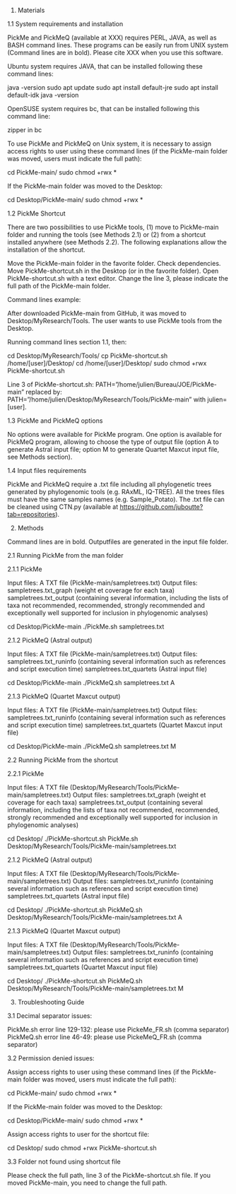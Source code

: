 1.	Materials

1.1 System requirements and installation 

PickMe and PickMeQ (available at XXX) requires PERL, JAVA, as well as BASH command lines. These programs can be easily run from UNIX system (Command lines are in bold). Please cite XXX when you use this software. 

Ubuntu system requires JAVA, that can be installed following these command lines:

java -version
sudo apt update
sudo apt install default-jre
sudo apt install default-idk
java -version

OpenSUSE system requires bc, that can be installed following this command line:

zipper in bc

To use PickMe and PickMeQ on Unix system, it is necessary to assign access rights to user using these command lines (if the PickMe-main folder was moved, users must indicate the full path):

cd PickMe-main/
sudo chmod +rwx *

If the PickMe-main folder was moved to the Desktop:

cd Desktop/PickMe-main/
sudo chmod +rwx *

1.2 PickMe Shortcut

There are two possibilities to use PickMe tools, (1) move to PickMe-main folder and running the tools (see Methods 2.1) or (2) from a shortcut installed anywhere (see Methods 2.2). The following explanations allow the installation of the shortcut.

Move the PickMe-main folder in the favorite folder.
Check dependencies.
Move PickMe-shortcut.sh in the Desktop (or in the favorite folder).
Open PickMe-shortcut.sh with a text editor.
Change the line 3, please indicate the full path of the PickMe-main folder.

Command lines example:

After downloaded PickMe-main from GitHub, it was moved to Desktop/MyResearch/Tools. The user wants to use PickMe tools from the Desktop.

Running command lines section 1.1, then:

cd Desktop/MyResearch/Tools/
cp PickMe-shortcut.sh /home/[user]/Desktop/
cd /home/[user]/Desktop/
sudo chmod +rwx PickMe-shortcut.sh

Line 3 of PickMe-shortcut.sh: PATH=”/home/julien/Bureau/JOE/PickMe-main” replaced by: PATH=”/home/julien/Desktop/MyResearch/Tools/PickMe-main” with julien=[user].

1.3 PickMe and PickMeQ options

No options were available for PickMe program. One option is available for PickMeQ program, allowing to choose the type of output file (option A to generate Astral input file; option M to generate Quartet Maxcut input file, see Methods section). 

1.4 Input files requirements

PickMe and PickMeQ require a .txt file including all phylogenetic trees generated by phylogenomic tools (e.g. RAxML, IQ-TREE). All the trees files must have the same samples names (e.g. Sample_Potato). The .txt file can be cleaned using CTN.py (available at https://github.com/juboutte?tab=repositories).

2.	Methods

Command lines are in bold. Outputfiles are generated in the input file folder.

2.1 Running PickMe from the man folder

2.1.1 PickMe

Input files:
	A TXT file (PickMe-main/sampletrees.txt)
Output files:
	sampletrees.txt_graph (weight et coverage for each taxa)
sampletrees.txt_output (containing several information, including the lists of taxa not recommended, recommended, strongly recommended and exceptionally well supported for inclusion in phylogenomic analyses)

cd Desktop/PickMe-main
./PickMe.sh sampletrees.txt

2.1.2 PickMeQ (Astral output)

Input files:
	A TXT file (PickMe-main/sampletrees.txt)
Output files:
sampletrees.txt_runinfo (containing several information such as references and script execution time)
	sampletrees.txt_quartets (Astral input file)

cd Desktop/PickMe-main
./PickMeQ.sh sampletrees.txt A

2.1.3 PickMeQ (Quartet Maxcut output)

Input files:
	A TXT file (PickMe-main/sampletrees.txt)
Output files:
sampletrees.txt_runinfo (containing several information such as references and script execution time)
	sampletrees.txt_quartets (Quartet Maxcut input file)

cd Desktop/PickMe-main
./PickMeQ.sh sampletrees.txt M

2.2 Running PickMe from the shortcut

2.2.1 PickMe

Input files:
	A TXT file (Desktop/MyResearch/Tools/PickMe-main/sampletrees.txt)
Output files:
	sampletrees.txt_graph (weight et coverage for each taxa)
sampletrees.txt_output (containing several information, including the lists of taxa not recommended, recommended, strongly recommended and exceptionally well supported for inclusion in phylogenomic analyses)

cd Desktop/
./PickMe-shortcut.sh PickMe.sh Desktop/MyResearch/Tools/PickMe-main/sampletrees.txt

2.1.2 PickMeQ (Astral output)

Input files:
	A TXT file (Desktop/MyResearch/Tools/PickMe-main/sampletrees.txt)
Output files:
sampletrees.txt_runinfo (containing several information such as references and script execution time)
	sampletrees.txt_quartets (Astral input file)

cd Desktop/
./PickMe-shortcut.sh PickMeQ.sh Desktop/MyResearch/Tools/PickMe-main/sampletrees.txt A

2.1.3 PickMeQ (Quartet Maxcut output)

Input files:
	A TXT file (Desktop/MyResearch/Tools/PickMe-main/sampletrees.txt)
Output files:
sampletrees.txt_runinfo (containing several information such as references and script execution time)
	sampletrees.txt_quartets (Quartet Maxcut input file)

cd Desktop/
./PickMe-shortcut.sh PickMeQ.sh Desktop/MyResearch/Tools/PickMe-main/sampletrees.txt M

3.	Troubleshooting Guide

3.1	Decimal separator issues:

PickMe.sh error line 129-132: please use PickeMe_FR.sh (comma separator)
PickMeQ.sh error line 46-49: please use PickeMeQ_FR.sh (comma separator)

3.2 Permission denied issues:

Assign access rights to user using these command lines (if the PickMe-main folder was moved, users must indicate the full path):

cd PickMe-main/
sudo chmod +rwx *

If the PickMe-main folder was moved to the Desktop:

cd Desktop/PickMe-main/
sudo chmod +rwx *

Assign access rights to user for the shortcut file:

cd Desktop/
sudo chmod +rwx PickMe-shortcut.sh

3.3	Folder not found using shortcut file

Please check the full path, line 3 of the PickMe-shortcut.sh file. If you moved PickMe-main, you need to change the full path. 

